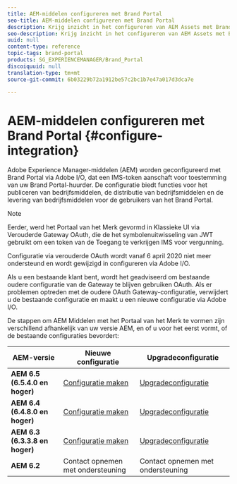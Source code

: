 ```yaml
---
title: AEM-middelen configureren met Brand Portal
seo-title: AEM-middelen configureren met Brand Portal
description: Krijg inzicht in het configureren van AEM Assets met Brand Portal.
seo-description: Krijg inzicht in het configureren van AEM Assets met Brand Portal.
uuid: null
content-type: reference
topic-tags: brand-portal
products: SG_EXPERIENCEMANAGER/Brand_Portal
discoiquuid: null
translation-type: tm+mt
source-git-commit: 6b03229b72a1912be57c2bc1b7e47a017d3dca7e

---
```



# AEM-middelen configureren met Brand Portal {#configure-integration}

Adobe Experience Manager-middelen (AEM) worden geconfigureerd met Brand Portal via Adobe I/O, dat een IMS-token aanschaft voor toestemming van uw Brand Portal-huurder. De configuratie biedt functies voor het publiceren van bedrijfsmiddelen, de distributie van bedrijfsmiddelen en de levering van bedrijfsmiddelen voor de gebruikers van het Brand Portal.

>[!NOTE]
>
>Eerder, werd het Portaal van het Merk gevormd in Klassieke UI via Verouderde Gateway OAuth, die de het symbolenuitwisseling van JWT gebruikt om een token van de Toegang te verkrijgen IMS voor vergunning.
>
>Configuratie via verouderde OAuth wordt vanaf 6 april 2020 niet meer ondersteund en wordt gewijzigd in configureren via Adobe I/O.
>
>Als u een bestaande klant bent, wordt het geadviseerd om bestaande oudere configuratie van de Gateway te blijven gebruiken OAuth. Als er problemen optreden met de oudere OAuth Gateway-configuratie, verwijdert u de bestaande configuratie en maakt u een nieuwe configuratie via Adobe I/O.


De stappen om AEM Middelen met het Portaal van het Merk te vormen zijn verschillend afhankelijk van uw versie AEM, en of u voor het eerst vormt, of de bestaande configuraties bevordert:

| **AEM-versie** | **Nieuwe configuratie** | **Upgradeconfiguratie** |
|---|---|---|
| **AEM 6.5 (6.5.4.0 en hoger)** | [Configuratie maken](https://docs.adobe.com/content/help/en/experience-manager-65/assets/brandportal/configure-aem-assets-with-brand-portal.html) | [Upgradeconfiguratie](https://docs.adobe.com/content/help/en/experience-manager-65/assets/brandportal/configure-aem-assets-with-brand-portal.html#upgrade-integration-65) |
| **AEM 6.4 (6.4.8.0 en hoger)** | [Configuratie maken](https://docs.adobe.com/content/help/en/experience-manager-64/assets/brandportal/configure-aem-assets-with-brand-portal.html) | [Upgradeconfiguratie](https://docs.adobe.com/content/help/en/experience-manager-64/assets/brandportal/configure-aem-assets-with-brand-portal.html#upgrade-integration-64) |
| **AEM 6.3 (6.3.3.8 en hoger)** | [Configuratie maken](https://helpx.adobe.com/experience-manager/6-3/assets/using/brand-portal-configuring-integration.html) | [Upgradeconfiguratie](https://helpx.adobe.com/experience-manager/6-3/assets/using/brand-portal-configuring-integration.html#Upgradeconfiguration) |
| **AEM 6.2** | Contact opnemen met ondersteuning | Contact opnemen met ondersteuning |


<!--
   Comment Type: draft

   <li> </li>
   -->

<!--
   Comment Type: draft

   <li>Step text</li>
   -->
